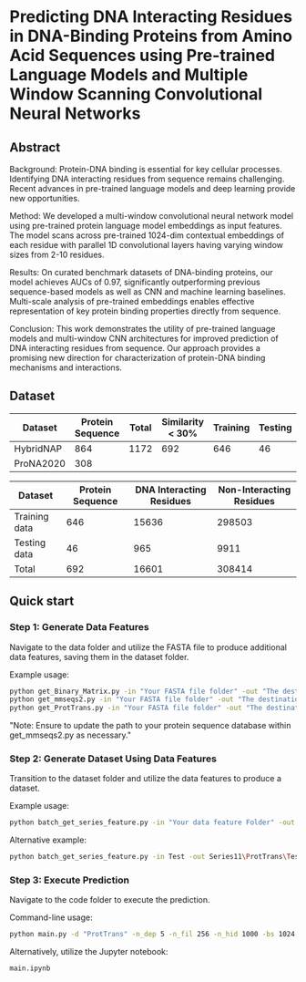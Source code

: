 # Predicting DNA Interacting Residues in DNA-Binding Proteins from Amino Acid Sequences using Pre-trained Language Models and Multiple Window Scanning Convolutional Neural Networks


## Abstract
Background: Protein-DNA binding is essential for key cellular processes. Identifying DNA interacting residues from sequence remains challenging. Recent advances in pre-trained language models and deep learning provide new opportunities.   

Method: We developed a multi-window convolutional neural network model using pre-trained protein language model embeddings as input features. The model scans across pre-trained 1024-dim contextual embeddings of each residue with parallel 1D convolutional layers having varying window sizes from 2-10 residues.    

Results: On curated benchmark datasets of DNA-binding proteins, our model achieves AUCs of 0.97, significantly outperforming previous sequence-based models as well as CNN and machine learning baselines. Multi-scale analysis of pre-trained embeddings enables effective representation of key protein binding properties directly from sequence.   
 
Conclusion: This work demonstrates the utility of pre-trained language models and multi-window CNN architectures for improved prediction of DNA interacting residues from sequence. Our approach provides a promising new direction for characterization of protein-DNA binding mechanisms and interactions.   

## Dataset
| Dataset    | Protein Sequence | Total | Similarity < 30% | Training | Testing |
|------------|------------------|-------|------------------|----------|---------|
| HybridNAP  | 864              | 1172  | 692              | 646      | 46      |
| ProNA2020  | 308              |       |                  |          |         |

| Dataset        | Protein Sequence | DNA Interacting Residues | Non-Interacting Residues |
|----------------|------------------|--------------------------|--------------------------|
| Training data  | 646              | 15636                    | 298503                   |
| Testing data   | 46               | 965                      | 9911                     |
| Total          | 692              | 16601                    | 308414                   |


## Quick start <a name="quickstart"></a>

### Step 1: Generate Data Features

Navigate to the data folder and utilize the FASTA file to produce additional data features, saving them in the dataset folder.

Example usage:
```bash
python get_Binary_Matrix.py -in "Your FASTA file folder" -out "The destination folder of your output"
python get_mmseqs2.py -in "Your FASTA file folder" -out "The destination folder of your output"
python get_ProtTrans.py -in "Your FASTA file folder" -out "The destination folder of your output"
```
"Note: Ensure to update the path to your protein sequence database within get_mmseqs2.py as necessary."
### Step 2: Generate Dataset Using Data Features

Transition to the dataset folder and utilize the data features to produce a dataset.

Example usage:
```bash
python batch_get_series_feature.py -in "Your data feature Folder" -out "The destination folder of your output" -script get_series_feature.py -num 10 -old_ext "The data format of your data feature" -new_ext ".set" -w "num_dependent"
```
Alternative example:
```bash
python batch_get_series_feature.py -in Test -out Series11\ProtTrans\Test -script get_series_feature.py -num 10 -old_ext ".porttrans" -new_ext ".set" -w 5
```

### Step 3: Execute Prediction

Navigate to the code folder to execute the prediction.

Command-line usage:
```bash
python main.py -d "ProtTrans" -n_dep 5 -n_fil 256 -n_hid 1000 -bs 1024 -ws 2 4 6 8 10 -n_feat 1024 -e 20 -val "independent"
```
Alternatively, utilize the Jupyter notebook:
```bash
main.ipynb
```
